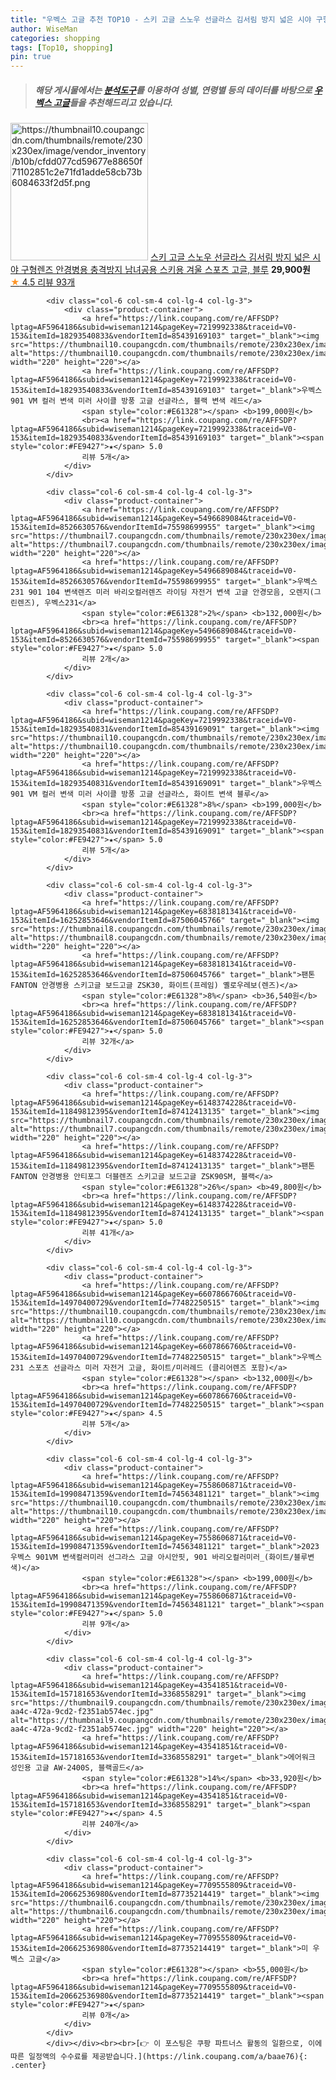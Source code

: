 ```yaml
---
title: "우벡스 고글 추천 TOP10 - 스키 고글 스노우 선글라스 김서림 방지 넓은 시야 구형렌즈 안경병용 충격방지 남녀공용 스키용 겨울 스포츠 고글, 블루"
author: WiseMan
categories: shopping
tags: [Top10, shopping]
pin: true
---
```


> ##### 해당 게시물에서는 [**분석도구**](https://itemscout.io/)를 이용하여 **성별**, **연령별** 등의 데이터를 바탕으로 [**우벡스 고글**](https://link.coupang.com/a/baae76)들을 추천해드리고 있습니다.
<div class="container"><div class="row">
            <div class="col-6 col-sm-4 col-lg-4 col-lg-3">
                <div class="product-container">
                    <a href="https://link.coupang.com/re/AFFSDP?lptag=AF5964186&subid=wiseman1214&pageKey=6862154872&traceid=V0-153&itemId=16388490897&vendorItemId=87426238796" target="_blank"><img src="https://thumbnail10.coupangcdn.com/thumbnails/remote/230x230ex/image/vendor_inventory/b10b/cfdd077cd59677e88650f71102851c2e71fd1adde58cb73b6084633f2d5f.png" alt="https://thumbnail10.coupangcdn.com/thumbnails/remote/230x230ex/image/vendor_inventory/b10b/cfdd077cd59677e88650f71102851c2e71fd1adde58cb73b6084633f2d5f.png" width="220" height="220"></a>
                    <a href="https://link.coupang.com/re/AFFSDP?lptag=AF5964186&subid=wiseman1214&pageKey=6862154872&traceid=V0-153&itemId=16388490897&vendorItemId=87426238796" target="_blank">스키 고글 스노우 선글라스 김서림 방지 넓은 시야 구형렌즈 안경병용 충격방지 남녀공용 스키용 겨울 스포츠 고글, 블루</a>
                    <span style="color:#E61328"></span> <b>29,900원</b>
                    <br><a href="https://link.coupang.com/re/AFFSDP?lptag=AF5964186&subid=wiseman1214&pageKey=6862154872&traceid=V0-153&itemId=16388490897&vendorItemId=87426238796" target="_blank"><span style="color:#FE9427">★</span> 4.5
                    리뷰 93개</a>
                </div>
            </div>
            
            <div class="col-6 col-sm-4 col-lg-4 col-lg-3">
                <div class="product-container">
                    <a href="https://link.coupang.com/re/AFFSDP?lptag=AF5964186&subid=wiseman1214&pageKey=7219992338&traceid=V0-153&itemId=18293540833&vendorItemId=85439169103" target="_blank"><img src="https://thumbnail10.coupangcdn.com/thumbnails/remote/230x230ex/image/vendor_inventory/c13f/746ae9811f0b9e912b74f924f0e86a624d53a3bfdb304cb1377636021421.jpg" alt="https://thumbnail10.coupangcdn.com/thumbnails/remote/230x230ex/image/vendor_inventory/c13f/746ae9811f0b9e912b74f924f0e86a624d53a3bfdb304cb1377636021421.jpg" width="220" height="220"></a>
                    <a href="https://link.coupang.com/re/AFFSDP?lptag=AF5964186&subid=wiseman1214&pageKey=7219992338&traceid=V0-153&itemId=18293540833&vendorItemId=85439169103" target="_blank">우벡스 901 VM 컬러 변색 미러 사이클 방풍 고글 선글라스, 블랙 변색 레드</a>
                    <span style="color:#E61328"></span> <b>199,000원</b>
                    <br><a href="https://link.coupang.com/re/AFFSDP?lptag=AF5964186&subid=wiseman1214&pageKey=7219992338&traceid=V0-153&itemId=18293540833&vendorItemId=85439169103" target="_blank"><span style="color:#FE9427">★</span> 5.0
                    리뷰 5개</a>
                </div>
            </div>
            
            <div class="col-6 col-sm-4 col-lg-4 col-lg-3">
                <div class="product-container">
                    <a href="https://link.coupang.com/re/AFFSDP?lptag=AF5964186&subid=wiseman1214&pageKey=5496689084&traceid=V0-153&itemId=8526630576&vendorItemId=75598699955" target="_blank"><img src="https://thumbnail7.coupangcdn.com/thumbnails/remote/230x230ex/image/vendor_inventory/bc4d/c2696f0a0126110a8b68bc8f33c8151ac268c1fab8c30756e0312e1d37c6.jpg" alt="https://thumbnail7.coupangcdn.com/thumbnails/remote/230x230ex/image/vendor_inventory/bc4d/c2696f0a0126110a8b68bc8f33c8151ac268c1fab8c30756e0312e1d37c6.jpg" width="220" height="220"></a>
                    <a href="https://link.coupang.com/re/AFFSDP?lptag=AF5964186&subid=wiseman1214&pageKey=5496689084&traceid=V0-153&itemId=8526630576&vendorItemId=75598699955" target="_blank">우벡스 231 901 104 변색렌즈 미러 바리오컬러렌즈 라이딩 자전거 변색 고글 안경모음, 오렌지(그린렌즈), 우벡스231</a>
                    <span style="color:#E61328">2%</span> <b>132,000원</b>
                    <br><a href="https://link.coupang.com/re/AFFSDP?lptag=AF5964186&subid=wiseman1214&pageKey=5496689084&traceid=V0-153&itemId=8526630576&vendorItemId=75598699955" target="_blank"><span style="color:#FE9427">★</span> 5.0
                    리뷰 2개</a>
                </div>
            </div>
            
            <div class="col-6 col-sm-4 col-lg-4 col-lg-3">
                <div class="product-container">
                    <a href="https://link.coupang.com/re/AFFSDP?lptag=AF5964186&subid=wiseman1214&pageKey=7219992338&traceid=V0-153&itemId=18293540831&vendorItemId=85439169091" target="_blank"><img src="https://thumbnail10.coupangcdn.com/thumbnails/remote/230x230ex/image/vendor_inventory/c13f/746ae9811f0b9e912b74f924f0e86a624d53a3bfdb304cb1377636021421.jpg" alt="https://thumbnail10.coupangcdn.com/thumbnails/remote/230x230ex/image/vendor_inventory/c13f/746ae9811f0b9e912b74f924f0e86a624d53a3bfdb304cb1377636021421.jpg" width="220" height="220"></a>
                    <a href="https://link.coupang.com/re/AFFSDP?lptag=AF5964186&subid=wiseman1214&pageKey=7219992338&traceid=V0-153&itemId=18293540831&vendorItemId=85439169091" target="_blank">우벡스 901 VM 컬러 변색 미러 사이클 방풍 고글 선글라스, 화이트 변색 블루</a>
                    <span style="color:#E61328">8%</span> <b>199,000원</b>
                    <br><a href="https://link.coupang.com/re/AFFSDP?lptag=AF5964186&subid=wiseman1214&pageKey=7219992338&traceid=V0-153&itemId=18293540831&vendorItemId=85439169091" target="_blank"><span style="color:#FE9427">★</span> 5.0
                    리뷰 5개</a>
                </div>
            </div>
            
            <div class="col-6 col-sm-4 col-lg-4 col-lg-3">
                <div class="product-container">
                    <a href="https://link.coupang.com/re/AFFSDP?lptag=AF5964186&subid=wiseman1214&pageKey=6838181341&traceid=V0-153&itemId=16252853646&vendorItemId=87506045766" target="_blank"><img src="https://thumbnail8.coupangcdn.com/thumbnails/remote/230x230ex/image/vendor_inventory/ea14/fe698172eafacdc491344c1e12613ca58c1d614f031de785c0883047e304.jpg" alt="https://thumbnail8.coupangcdn.com/thumbnails/remote/230x230ex/image/vendor_inventory/ea14/fe698172eafacdc491344c1e12613ca58c1d614f031de785c0883047e304.jpg" width="220" height="220"></a>
                    <a href="https://link.coupang.com/re/AFFSDP?lptag=AF5964186&subid=wiseman1214&pageKey=6838181341&traceid=V0-153&itemId=16252853646&vendorItemId=87506045766" target="_blank">팬톤 FANTON 안경병용 스키고글 보드고글 ZSK30, 화이트(프레임) 옐로우레보(렌즈)</a>
                    <span style="color:#E61328">8%</span> <b>36,540원</b>
                    <br><a href="https://link.coupang.com/re/AFFSDP?lptag=AF5964186&subid=wiseman1214&pageKey=6838181341&traceid=V0-153&itemId=16252853646&vendorItemId=87506045766" target="_blank"><span style="color:#FE9427">★</span> 5.0
                    리뷰 32개</a>
                </div>
            </div>
            
            <div class="col-6 col-sm-4 col-lg-4 col-lg-3">
                <div class="product-container">
                    <a href="https://link.coupang.com/re/AFFSDP?lptag=AF5964186&subid=wiseman1214&pageKey=6148374228&traceid=V0-153&itemId=11849812395&vendorItemId=87412413135" target="_blank"><img src="https://thumbnail7.coupangcdn.com/thumbnails/remote/230x230ex/image/vendor_inventory/5f1c/6cd4d49279154fbdd4ee811169ee772b4a3128f8d650a7b30662bb780deb.jpg" alt="https://thumbnail7.coupangcdn.com/thumbnails/remote/230x230ex/image/vendor_inventory/5f1c/6cd4d49279154fbdd4ee811169ee772b4a3128f8d650a7b30662bb780deb.jpg" width="220" height="220"></a>
                    <a href="https://link.coupang.com/re/AFFSDP?lptag=AF5964186&subid=wiseman1214&pageKey=6148374228&traceid=V0-153&itemId=11849812395&vendorItemId=87412413135" target="_blank">팬톤 FANTON 안경병용 안티포그 더블렌즈 스키고글 보드고글 ZSK90SM, 블랙</a>
                    <span style="color:#E61328">26%</span> <b>49,800원</b>
                    <br><a href="https://link.coupang.com/re/AFFSDP?lptag=AF5964186&subid=wiseman1214&pageKey=6148374228&traceid=V0-153&itemId=11849812395&vendorItemId=87412413135" target="_blank"><span style="color:#FE9427">★</span> 5.0
                    리뷰 41개</a>
                </div>
            </div>
            
            <div class="col-6 col-sm-4 col-lg-4 col-lg-3">
                <div class="product-container">
                    <a href="https://link.coupang.com/re/AFFSDP?lptag=AF5964186&subid=wiseman1214&pageKey=6607866760&traceid=V0-153&itemId=14970400729&vendorItemId=77482250515" target="_blank"><img src="https://thumbnail10.coupangcdn.com/thumbnails/remote/230x230ex/image/vendor_inventory/284d/f1a16d0965e69eefed9968b0a1c43480c2497e7b47efdb99a7b30bc14388.jpg" alt="https://thumbnail10.coupangcdn.com/thumbnails/remote/230x230ex/image/vendor_inventory/284d/f1a16d0965e69eefed9968b0a1c43480c2497e7b47efdb99a7b30bc14388.jpg" width="220" height="220"></a>
                    <a href="https://link.coupang.com/re/AFFSDP?lptag=AF5964186&subid=wiseman1214&pageKey=6607866760&traceid=V0-153&itemId=14970400729&vendorItemId=77482250515" target="_blank">우벡스 231 스포츠 선글라스 미러 자전거 고글, 화이트/미러레드 (클리어렌즈 포함)</a>
                    <span style="color:#E61328"></span> <b>132,000원</b>
                    <br><a href="https://link.coupang.com/re/AFFSDP?lptag=AF5964186&subid=wiseman1214&pageKey=6607866760&traceid=V0-153&itemId=14970400729&vendorItemId=77482250515" target="_blank"><span style="color:#FE9427">★</span> 4.5
                    리뷰 5개</a>
                </div>
            </div>
            
            <div class="col-6 col-sm-4 col-lg-4 col-lg-3">
                <div class="product-container">
                    <a href="https://link.coupang.com/re/AFFSDP?lptag=AF5964186&subid=wiseman1214&pageKey=7558606871&traceid=V0-153&itemId=19908471359&vendorItemId=74563481121" target="_blank"><img src="https://thumbnail10.coupangcdn.com/thumbnails/remote/230x230ex/image/vendor_inventory/5a45/9d1972a16f09b02d5a7cd2b15d354fb873a1ab10960b39fafa4cf0cefbe6.jpg" alt="https://thumbnail10.coupangcdn.com/thumbnails/remote/230x230ex/image/vendor_inventory/5a45/9d1972a16f09b02d5a7cd2b15d354fb873a1ab10960b39fafa4cf0cefbe6.jpg" width="220" height="220"></a>
                    <a href="https://link.coupang.com/re/AFFSDP?lptag=AF5964186&subid=wiseman1214&pageKey=7558606871&traceid=V0-153&itemId=19908471359&vendorItemId=74563481121" target="_blank">2023 우벡스 901VM 변색컬러미러 선그라스 고글 아시안핏, 901 바리오컬러미러_(화이트/블루변색)</a>
                    <span style="color:#E61328"></span> <b>199,000원</b>
                    <br><a href="https://link.coupang.com/re/AFFSDP?lptag=AF5964186&subid=wiseman1214&pageKey=7558606871&traceid=V0-153&itemId=19908471359&vendorItemId=74563481121" target="_blank"><span style="color:#FE9427">★</span> 5.0
                    리뷰 9개</a>
                </div>
            </div>
            
            <div class="col-6 col-sm-4 col-lg-4 col-lg-3">
                <div class="product-container">
                    <a href="https://link.coupang.com/re/AFFSDP?lptag=AF5964186&subid=wiseman1214&pageKey=43541851&traceid=V0-153&itemId=157181653&vendorItemId=3368558291" target="_blank"><img src="https://thumbnail9.coupangcdn.com/thumbnails/remote/230x230ex/image/vendor_inventory/images/2018/02/01/15/9/cbedf629-aa4c-472a-9cd2-f2351ab574ec.jpg" alt="https://thumbnail9.coupangcdn.com/thumbnails/remote/230x230ex/image/vendor_inventory/images/2018/02/01/15/9/cbedf629-aa4c-472a-9cd2-f2351ab574ec.jpg" width="220" height="220"></a>
                    <a href="https://link.coupang.com/re/AFFSDP?lptag=AF5964186&subid=wiseman1214&pageKey=43541851&traceid=V0-153&itemId=157181653&vendorItemId=3368558291" target="_blank">에어워크 성인용 고글 AW-2400S, 블랙골드</a>
                    <span style="color:#E61328">14%</span> <b>33,920원</b>
                    <br><a href="https://link.coupang.com/re/AFFSDP?lptag=AF5964186&subid=wiseman1214&pageKey=43541851&traceid=V0-153&itemId=157181653&vendorItemId=3368558291" target="_blank"><span style="color:#FE9427">★</span> 4.5
                    리뷰 240개</a>
                </div>
            </div>
            
            <div class="col-6 col-sm-4 col-lg-4 col-lg-3">
                <div class="product-container">
                    <a href="https://link.coupang.com/re/AFFSDP?lptag=AF5964186&subid=wiseman1214&pageKey=7709555809&traceid=V0-153&itemId=20662536980&vendorItemId=87735214419" target="_blank"><img src="https://thumbnail6.coupangcdn.com/thumbnails/remote/230x230ex/image/vendor_inventory/ce6f/de669b8a1e7d916e033659c2c99eb41a70a68b05c90576c19152a97b92d2.jpeg" alt="https://thumbnail6.coupangcdn.com/thumbnails/remote/230x230ex/image/vendor_inventory/ce6f/de669b8a1e7d916e033659c2c99eb41a70a68b05c90576c19152a97b92d2.jpeg" width="220" height="220"></a>
                    <a href="https://link.coupang.com/re/AFFSDP?lptag=AF5964186&subid=wiseman1214&pageKey=7709555809&traceid=V0-153&itemId=20662536980&vendorItemId=87735214419" target="_blank">미 우벡스 고글</a>
                    <span style="color:#E61328"></span> <b>55,000원</b>
                    <br><a href="https://link.coupang.com/re/AFFSDP?lptag=AF5964186&subid=wiseman1214&pageKey=7709555809&traceid=V0-153&itemId=20662536980&vendorItemId=87735214419" target="_blank"><span style="color:#FE9427">★</span> 
                    리뷰 0개</a>
                </div>
            </div>
            </div></div><br><br>[👉 이 포스팅은 쿠팡 파트너스 활동의 일환으로, 이에 따른 일정액의 수수료를 제공받습니다.](https://link.coupang.com/a/baae76){: .center}